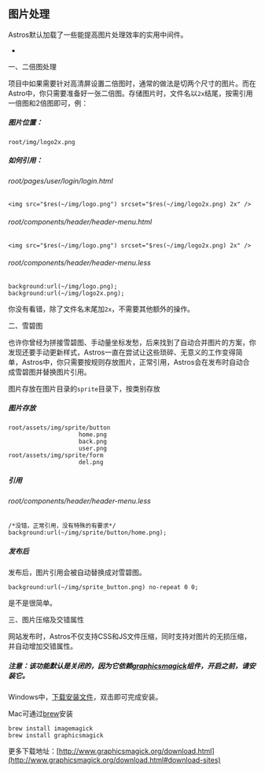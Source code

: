 ## 图片处理

Astros默认加载了一些能提高图片处理效率的实用中间件。


* 
一、二倍图处理

项目中如果需要针对高清屏设置二倍图时，通常的做法是切两个尺寸的图片。而在Astro中，你只需要准备好一张二倍图。存储图片时，文件名以`2x`结尾，按需引用一倍图和2倍图即可，例：

##### 图片位置：

    root/img/logo2x.png
    
##### 如何引用：

###### root/pages/user/login/login.html
    <img src="$res(~/img/logo.png") srcset="$res(~/img/logo2x.png) 2x" />
###### root/components/header/header-menu.html
    <img src="$res(~/img/logo.png") srcset="$res(~/img/logo2x.png) 2x" />
###### root/components/header/header-menu.less
    background:url(~/img/logo.png);
    background:url(~/img/logo2x.png);

你没有看错，除了文件名末尾加`2x`，不需要其他额外的操作。


二、雪碧图

也许你曾经为拼接雪碧图、手动量坐标发愁，后来找到了自动合并图片的方案，你发现还要手动更新样式，Astros一直在尝试让这些琐碎、无意义的工作变得简单，Astros中，你只需要按规则存放图片，正常引用，Astros会在发布时自动合成雪碧图并替换图片引用。

图片存放在图片目录的`sprite`目录下，按类别存放
##### 图片存放

    root/assets/img/sprite/button
                        home.png
                        back.png
                        user.png
    root/assets/img/sprite/form
                        del.png
##### 引用

###### root/components/header/header-menu.less

    /*没错，正常引用，没有特殊的有要求*/
    background:url(~/img/sprite/button/home.png);

##### 发布后            
发布后，图片引用会被自动替换成对雪碧图。

    background:url(~/img/sprite_button.png) no-repeat 0 0;
    
是不是很简单。

三、图片压缩及交错属性

网站发布时，Astros不仅支持CSS和JS文件压缩，同时支持对图片的无损压缩，并自动增加交错属性。

##### 注意：该功能默认是关闭的，因为它依赖[graphicsmagick](http://www.graphicsmagick.org/)组件，开启之前，请安装它。

Windows中，[下载安装文件](ftp://ftp.graphicsmagick.org/pub/GraphicsMagick/windows/)，双击即可完成安装。

Mac可通过[brew](http://mxcl.github.io/homebrew/)安装
    
    brew install imagemagick
    brew install graphicsmagick

更多下载地址：[http://www.graphicsmagick.org/download.html](http://www.graphicsmagick.org/download.html#download-sites)
